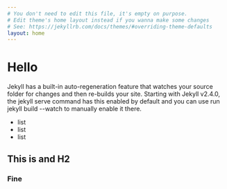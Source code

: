```yaml
---
# You don't need to edit this file, it's empty on purpose.
# Edit theme's home layout instead if you wanna make some changes
# See: https://jekyllrb.com/docs/themes/#overriding-theme-defaults
layout: home
---
```

# Hello

Jekyll has a built-in auto-regeneration feature that watches your source folder for changes and then re-builds your site. Starting with Jekyll v2.4.0, the jekyll serve command has this enabled by default and you can use run jekyll build --watch to manually enable it there.

* list
* list
* list

## This is and H2

### Fine
